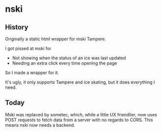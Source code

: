 # nski

## History

Originally a static html wrapper for mski Tampere.

I got pissed at mski for

 - Not showing when the status of an ice was last updated
 - Needing an extra click every time opening the page

So I made a wrapper for it.

It's ugly, it only supports Tampere and ice skating, but it does everything I need.

## Today

Mski was replaced by sometec, which, while
a little UX friendlier, now uses POST requests to
fetch data from a server with no regards to CORS.
This means nski now needs a backend.

